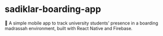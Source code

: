 # sadiklar-boarding-app
📱 A simple mobile app to track university students' presence in a boarding madrassah environment, built with React Native and Firebase.
